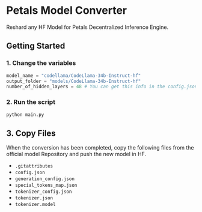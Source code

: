 # Petals Model Converter

Reshard any HF Model for Petals Decentralized Inference Engine.

## Getting Started

### 1. Change the variables

```python
model_name = "codellama/CodeLlama-34b-Instruct-hf"
output_folder = "models/CodeLlama-34b-Instruct-hf"
number_of_hidden_layers = 48 # You can get this info in the config.json file of each HF repository
```

### 2. Run the script

```python
python main.py
```

## 3. Copy Files

When the conversion has been completed, copy the following files from the official model Repository and push the new model in HF.

- `.gitattributes`
- `config.json`
- `generation_config.json`
- `special_tokens_map.json`
- `tokenizer_config.json`
- `tokenizer.json`
- `tokenizer.model`